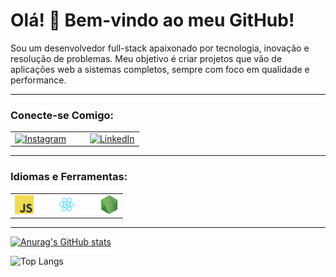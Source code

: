 # Olá! 👋 Bem-vindo ao meu GitHub!

Sou um desenvolvedor full-stack apaixonado por tecnologia, inovação e resolução de problemas. Meu objetivo é criar projetos que vão de aplicações web a sistemas completos, sempre com foco em qualidade e performance.

---

### Conecte-se Comigo:

<table>
  <tr>
    <td>
      <a href="https://www.instagram.com/lucasnascimentto__/?next=%2F">
        <img alt="Instagram" width="30px" src="https://cdn.jsdelivr.net/npm/simple-icons@v3/icons/instagram.svg" />
      </a>
    </td>
    <td style="width: 10px;"></td>
    <td>
      <a href="https://www.linkedin.com/in/lucas-almeida-software-developer/">
        <img alt="LinkedIn" width="30px" src="https://cdn.jsdelivr.net/npm/simple-icons@v3/icons/linkedin.svg" />
      </a>
    </td>
  </tr>
</table>

---

### Idiomas e Ferramentas:

<table>
  <tr>
    <td>
      <a href="https://developer.mozilla.org/en-US/docs/Web/JavaScript" target="_blank">
        <img alt="JavaScript" width="30px" src="https://raw.githubusercontent.com/github/explore/main/topics/javascript/javascript.png" />
      </a>
    </td>
    <td style="width: 10px;"></td>
    <td>
      <a href="https://reactjs.org/" target="_blank">
        <img alt="React" width="30px" src="https://raw.githubusercontent.com/github/explore/main/topics/react/react.png" />
      </a>
    </td>
    <td style="width: 10px;"></td>
    <td>
      <a href="https://nodejs.org/" target="_blank">
        <img alt="Node.js" width="30px" src="https://raw.githubusercontent.com/github/explore/main/topics/nodejs/nodejs.png" />
      </a>
    </td>
  </tr>
</table>

---

[![Anurag's GitHub stats](https://github-readme-stats.vercel.app/api?username=Lucas-Nascimentto)](https://github.com/anuraghazra/github-readme-stats)

![Top Langs](https://github-readme-stats.vercel.app/api/top-langs/?username=Lucas-Nascimentto&layout=compact)
